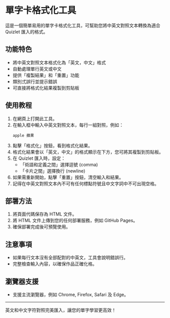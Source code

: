 # 單字卡格式化工具

這是一個簡單易用的單字卡格式化工具，可幫助您將中英文對照文本轉換為適合 Quizlet 匯入的格式。

## 功能特色

- 將中英文對照文本格式化為「英文，中文」格式
- 自動處理單行英文或中文
- 提供「複製結果」和「重置」功能
- 類別弍誤行並提示錯誤
- 可直接將格式化結果複製到剪貼板

## 使用教程

1. 在網頁上打開此工具。
2. 在輸入框中輸入中英文對照文本，每行一組對照，例如：
   ```
   apple 蘋果
   ```
3. 點擊「格式化」按鈕，看到格式化結果。
4. 格式化結果會以「英文，中文」的格式顯示在下方，您可將其複製到剪貼板。
5. 在 Quizlet 匯入時，設定：
   - 「術語和定義之間」選擇逗號 (comma)
   - 「卡片之間」選擇換行 (newline)
6. 如果需重新開始，點擊「重置」按鈕，清空輸入和結果。
7. 記得在中英文對照文本內不可有任何標點符號且中文字詞中不可出現空格。

## 部署方法

1. 將頁面代碼保存為 HTML 文件。
2. 將 HTML 文件上傳到您的任何部署服務，例如 GitHub Pages。
3. 確保部署完成後可預覽使用。

## 注意事項

- 如果每行文本沒有全部配對的中英文，工具會說明錯誤行。
- 完整檢查輸入內容，以確保作品正確化格。

## 瀏覽器支援

- 支援主流瀏覽器，例如 Chrome, Firefox, Safari 及 Edge。

---

英文和中文字符對照完美匯入，讓您的單字學習更高效！

